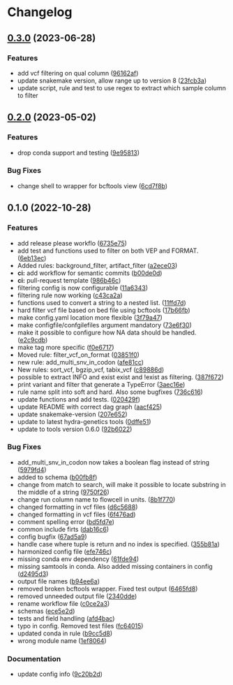 # Changelog

## [0.3.0](https://www.github.com/hydra-genetics/filtering/compare/v0.2.0...v0.3.0) (2023-06-28)


### Features

* add vcf filtering on qual column ([96162af](https://www.github.com/hydra-genetics/filtering/commit/96162af848ac167f6942a50a9ef5d3c051f7856d))
* update snakemake version, allow range up to version 8 ([23fcb3a](https://www.github.com/hydra-genetics/filtering/commit/23fcb3a017904dcd508ff18239872dae2779c8be))
* update script, rule and test to use regex to extract which sample column to filter
## [0.2.0](https://www.github.com/hydra-genetics/filtering/compare/v0.1.0...v0.2.0) (2023-05-02)


### Features

* drop conda support and testing ([9e95813](https://www.github.com/hydra-genetics/filtering/commit/9e9581376103d72ca2424b2ffecb854e21aecf33))


### Bug Fixes

* change shell to wrapper for bcftools view ([6cd7f8b](https://www.github.com/hydra-genetics/filtering/commit/6cd7f8beb7dfc1ebf04dd94ffad7ba4b670be590))

## 0.1.0 (2022-10-28)


### Features

* add release please workflo ([6735e75](https://www.github.com/hydra-genetics/filtering/commit/6735e75406362e5bc62f5db5eede67556f8c1da7))
* add test and functions used to filter on both VEP and FORMAT. ([6eb13ec](https://www.github.com/hydra-genetics/filtering/commit/6eb13ec1e2a48f007156e786d982df649990ab52))
* Added rules: background_filter, artifact_filter ([a2ece03](https://www.github.com/hydra-genetics/filtering/commit/a2ece033b9b1c805962e4018f41aa0135da9716d))
* **ci:** add workflow for semantic commits ([b00de0d](https://www.github.com/hydra-genetics/filtering/commit/b00de0def422f62c84bfcc1f316cc4a5685d30c4))
* **ci:** pull-request template ([986b46c](https://www.github.com/hydra-genetics/filtering/commit/986b46cbd8760b7599ae2f3482941d3e575d05ff))
* filtering config is now configurable ([11a6343](https://www.github.com/hydra-genetics/filtering/commit/11a6343489c8d04e4a366963bc4bed87f6bdbb56))
* filtering rule now working ([c43ca2a](https://www.github.com/hydra-genetics/filtering/commit/c43ca2a62aa404912c7621f3d4cf44b5a1d475e8))
* functions used to convert a string to a nested list. ([11ffd7d](https://www.github.com/hydra-genetics/filtering/commit/11ffd7d0ca6c754404fc0d2b15231aed33a8d978))
* hard filter vcf file based on bed file using bcftools ([17b66fb](https://www.github.com/hydra-genetics/filtering/commit/17b66fb09cc327b4ca8b33df49607c645cb0e5a3))
* make config.yaml location more flexible ([3f79a47](https://www.github.com/hydra-genetics/filtering/commit/3f79a475d70809d7147015967fdf67d1485b479a))
* make configfile/confgilefiles argument mandatory ([73e6f30](https://www.github.com/hydra-genetics/filtering/commit/73e6f3022d71fa9056d6420cb0e6a19ee46a2452))
* make it possible to configure how NA data should be handled. ([e2c9cdb](https://www.github.com/hydra-genetics/filtering/commit/e2c9cdb8c47063ce32d9345c9a368c957cde4891))
* make tag more specific ([f0e6717](https://www.github.com/hydra-genetics/filtering/commit/f0e6717d1a472d937ddcb2ddeb26628535c61e9a))
* Moved rule: filter_vcf_on_format ([03851f0](https://www.github.com/hydra-genetics/filtering/commit/03851f0c0f1280e48a946c1153a15bbcf6db8b64))
* new rule: add_multi_snv_in_codon ([afe81cc](https://www.github.com/hydra-genetics/filtering/commit/afe81cc6d316df3eb2b086b6fe1ef2cae762f314))
* New rules: sort_vcf, bgzip_vcf, tabix_vcf ([c89886d](https://www.github.com/hydra-genetics/filtering/commit/c89886dd2e453110da0724a21821cbf7378c97ce))
* possible to extract INFO and exist exist and !exist as filtering. ([387f672](https://www.github.com/hydra-genetics/filtering/commit/387f672ce378c4789b7a27ea6d3b52729095bacc))
* print variant and filter that generate a TypeError ([3aec16e](https://www.github.com/hydra-genetics/filtering/commit/3aec16ee5277ff3a42a46f27264155de00beee3e))
* rule name split into soft and hard. Also some bugfixes ([736c616](https://www.github.com/hydra-genetics/filtering/commit/736c616909bcb5c1eefb2e2d28f80471efdd63e4))
* update functions and add tests. ([020429f](https://www.github.com/hydra-genetics/filtering/commit/020429fbd9527343216bb29bb11768ff1bbc5aa6))
* update README with correct dag graph ([aacf425](https://www.github.com/hydra-genetics/filtering/commit/aacf4257534e807105f9822849a1e4c7d073b6ec))
* update snakemake-version ([207e652](https://www.github.com/hydra-genetics/filtering/commit/207e65214b6845f5a58346489bd941ead0281cf9))
* update to latest hydra-genetics tools ([0dffe51](https://www.github.com/hydra-genetics/filtering/commit/0dffe51ace6afae857941d2674c3c4024680c58c))
* update to tools version 0.6.0 ([92b6022](https://www.github.com/hydra-genetics/filtering/commit/92b6022ad1ece221be0280bd2cb2f5196ffe71aa))


### Bug Fixes

* add_multi_snv_in_codon now takes a boolean flag instead of string ([5979fd4](https://www.github.com/hydra-genetics/filtering/commit/5979fd4031d8201e330a5e568ec394315478d3b7))
* added to schema ([b00fb8f](https://www.github.com/hydra-genetics/filtering/commit/b00fb8fd78dc1885e56bb9f6e0872ba228216100))
* change from match to search, will make it possible to locate substring in the middle of a string ([9750f26](https://www.github.com/hydra-genetics/filtering/commit/9750f267679d944b0fdae6759d4ee1108ed3649d))
* change run column name to flowcell in units. ([8b1f770](https://www.github.com/hydra-genetics/filtering/commit/8b1f7704502946267272e902c58e93401203ea36))
* changed formatting in vcf files ([d6c5688](https://www.github.com/hydra-genetics/filtering/commit/d6c56883bc155d096231690c065342c12fd969af))
* changed formatting in vcf files ([6f476ad](https://www.github.com/hydra-genetics/filtering/commit/6f476adbcc9d921cc92572a126785b8092cc2fde))
* comment spelling error ([bd5fd7e](https://www.github.com/hydra-genetics/filtering/commit/bd5fd7e81bff65748dcfb9d436d7d2631b47318f))
* common include firts ([dab16c6](https://www.github.com/hydra-genetics/filtering/commit/dab16c662af844b38482cf8c8449e6c6f91ef6be))
* config bugfix ([67ad5a9](https://www.github.com/hydra-genetics/filtering/commit/67ad5a9229f0dbb053de7681f3ffd68e303c69ad))
* handle case where tuple is return and no index is specified. ([355b81a](https://www.github.com/hydra-genetics/filtering/commit/355b81a302bfafb1c238e6e0820e6c1159ebc389))
* harmonized config file ([efe746c](https://www.github.com/hydra-genetics/filtering/commit/efe746c155c08413a1a7b80ca3a0c5c93a4cf694))
* missing conda env dependency ([61fde94](https://www.github.com/hydra-genetics/filtering/commit/61fde941e5b64dfb5a2e02f79fc4e699e957087f))
* missing samtools in conda. Also added missing containers in config ([d2495d3](https://www.github.com/hydra-genetics/filtering/commit/d2495d32cf30e15196d0efe839682fd298786032))
* output file names ([b94ee6a](https://www.github.com/hydra-genetics/filtering/commit/b94ee6a9be0c7ac3dd9e87f9eb4b429698797a59))
* removed broken bcftools wrapper. Fixed test output ([6465fd8](https://www.github.com/hydra-genetics/filtering/commit/6465fd8da3d6ea0f1c6e383f72726c2446462764))
* removed unneeded output file ([2340dde](https://www.github.com/hydra-genetics/filtering/commit/2340dde55991334ee313ec8ceaf300e471c75997))
* rename workflow file ([c0ce2a3](https://www.github.com/hydra-genetics/filtering/commit/c0ce2a3372b8a72e53eb1c487d681cbfb635c3bd))
* schemas ([ece5e2d](https://www.github.com/hydra-genetics/filtering/commit/ece5e2daeb6c5ba2d5a82ba1561da48f49f12ad6))
* tests and field handling ([afd4bac](https://www.github.com/hydra-genetics/filtering/commit/afd4bacabe5c2ba06edb8a79e39c1ba78b46971c))
* typo in config. Removed test files ([fc64015](https://www.github.com/hydra-genetics/filtering/commit/fc64015f089ccf292ca3e160d415872cf36f83cb))
* updated conda in rule ([b9cc5d8](https://www.github.com/hydra-genetics/filtering/commit/b9cc5d880eba2b3296c4c9cd6ca86f8740f6530a))
* wrong module name ([1ef8064](https://www.github.com/hydra-genetics/filtering/commit/1ef80643a445da20f50a0b2f7d0a782eef9796a3))


### Documentation

* update config info ([9c20b2d](https://www.github.com/hydra-genetics/filtering/commit/9c20b2d142a7fb277e5c46976e2c0433876a2599))
